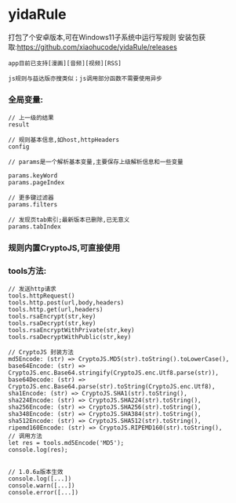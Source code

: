 # yidaRule
打包了个安卓版本,可在Windows11子系统中运行写规则
安装包获取:https://github.com/xiaohucode/yidaRule/releases


```app目前已支持[漫画][音频][视频][RSS]```

```js规则与益达版亦搜类似；js调用部分函数不需要使用异步```


### 全局变量:

```
// 上一级的结果
result

// 规则基本信息,如host,httpHeaders
config

// params是一个解析基本变量,主要保存上级解析信息和一些变量

params.keyWord
params.pageIndex

// 更多键过滤器
params.filters

// 发现页tab索引;最新版本已删除,已无意义
params.tabIndex

```

### 规则内置CryptoJS,可直接使用

### tools方法:
```
// 发送http请求
tools.httpRequest()
tools.http.post(url,body,headers)
tools.http.get(url,headers)
tools.rsaEncrypt(str,key)
tools.rsaDecrypt(str,key)
tools.rsaEncryptWithPrivate(str,key)
tools.rsaDecryptWithPublic(str,key)

// CryptoJS 封装方法
md5Encode: (str) => CryptoJS.MD5(str).toString().toLowerCase(),
base64Encode: (str) => CryptoJS.enc.Base64.stringify(CryptoJS.enc.Utf8.parse(str)),
base64Decode: (str) => CryptoJS.enc.Base64.parse(str).toString(CryptoJS.enc.Utf8),
sha1Encode: (str) => CryptoJS.SHA1(str).toString(),
sha224Encode: (str) => CryptoJS.SHA224(str).toString(),
sha256Encode: (str) => CryptoJS.SHA256(str).toString(),
sha348Encode: (str) => CryptoJS.SHA384(str).toString(),
sha512Encode: (str) => CryptoJS.SHA512(str).toString(),
ripemd160Encode: (str) => CryptoJS.RIPEMD160(str).toString(),
// 调用方法
let res = tools.md5Encode('MD5');
console.log(res);


// 1.0.6≥版本生效
console.log([...])
console.warn([...])
console.error([...])

```
